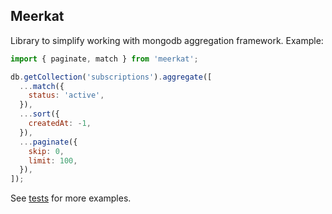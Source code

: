 ## Meerkat

Library to simplify working with mongodb aggregation framework. Example:

```javascript
import { paginate, match } from 'meerkat';

db.getCollection('subscriptions').aggregate([
  ...match({
    status: 'active',
  }),
  ...sort({
    createdAt: -1,
  }),
  ...paginate({
    skip: 0,
    limit: 100,
  }),
]);
```

See [tests](./src/index.spec.ts) for more examples.
